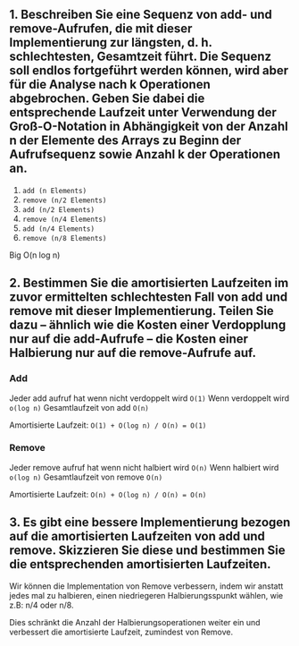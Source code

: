 ## 1. Beschreiben Sie eine Sequenz von add- und remove-Aufrufen, die mit dieser Implementierung zur längsten, d. h. schlechtesten, Gesamtzeit führt. Die Sequenz soll endlos fortgeführt werden können, wird aber für die Analyse nach k Operationen abgebrochen. Geben Sie dabei die entsprechende Laufzeit unter Verwendung der Groß-O-Notation in Abhängigkeit von der Anzahl n der Elemente des Arrays zu Beginn der Aufrufsequenz sowie Anzahl k der Operationen an.

1. ```add (n Elements)```
2. ```remove (n/2 Elements)```
3. ```add (n/2 Elements)```
4. ```remove (n/4 Elements)```
5. ```add (n/4 Elements)```
6. ```remove (n/8 Elements)```

Big O(n log n)

## 2. Bestimmen Sie die amortisierten Laufzeiten im zuvor ermittelten schlechtesten Fall von add und remove mit dieser Implementierung. Teilen Sie dazu – ähnlich wie die Kosten einer Verdopplung nur auf die add-Aufrufe – die Kosten einer Halbierung nur auf die remove-Aufrufe auf.

### Add

Jeder add aufruf hat wenn nicht verdoppelt wird ```O(1)```
Wenn verdoppelt wird ```o(log n)```
Gesamtlaufzeit von add ```O(n)```

Amortisierte Laufzeit: ```O(1) + O(log n) / O(n) = O(1)```


### Remove

Jeder remove aufruf hat wenn nicht halbiert wird ```O(n)```
Wenn halbiert wird ```o(log n)```
Gesamtlaufzeit von remove ```O(n)```

Amortisierte Laufzeit: ```O(n) + O(log n) / O(n) = O(n)```

## 3.  Es gibt eine bessere Implementierung bezogen auf die amortisierten Laufzeiten von add und remove. Skizzieren Sie diese und bestimmen Sie die entsprechenden amortisierten Laufzeiten.

Wir können die Implementation von Remove verbessern, indem wir anstatt jedes mal zu halbieren, einen niedriegeren Halbierungsspunkt wählen, wie z.B: n/4 oder n/8. 

Dies schränkt die Anzahl der Halbierungsoperationen weiter ein und verbessert die amortisierte Laufzeit, zumindest von Remove.